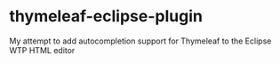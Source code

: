 thymeleaf-eclipse-plugin
========================

My attempt to add autocompletion support for Thymeleaf to the Eclipse WTP HTML editor